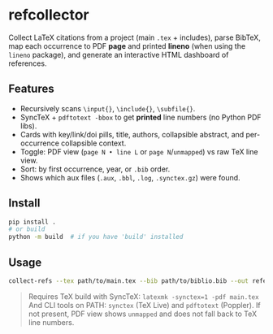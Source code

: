 # refcollector

Collect LaTeX citations from a project (main `.tex` + includes), parse BibTeX, map each occurrence to PDF **page** and printed **lineno** (when using the `lineno` package), and generate an interactive HTML dashboard of references.

## Features
- Recursively scans `\input{}`, `\include{}`, `\subfile{}`.
- SyncTeX + `pdftotext -bbox` to get **printed** line numbers (no Python PDF libs).
- Cards with key/link/doi pills, title, authors, collapsible abstract, and per-occurrence collapsible context.
- Toggle: PDF view (`page N • line L` or `page N`/`unmapped`) vs raw TeX line view.
- Sort: by first occurrence, year, or `.bib` order.
- Shows which aux files (`.aux`, `.bbl`, `.log`, `.synctex.gz`) were found.

## Install
```bash
pip install .
# or build
python -m build  # if you have 'build' installed
```

## Usage
```bash
collect-refs --tex path/to/main.tex --bib path/to/biblio.bib --out references.html
```

> Requires TeX build with SyncTeX: `latexmk -synctex=1 -pdf main.tex`
> And CLI tools on PATH: `synctex` (TeX Live) and `pdftotext` (Poppler). If not present, PDF view shows `unmapped` and does not fall back to TeX line numbers.
